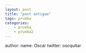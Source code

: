 ```yaml
---
layout: post
title: "post antiguo"
tags: prueba
categories: 
    - prueba
    - prueba2
---
```



author:
  name: Oscar
  twitter: oscquitar

